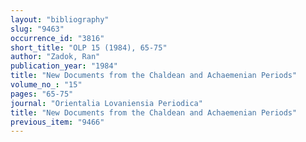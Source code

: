 ```yaml
---
layout: "bibliography"
slug: "9463"
occurrence_id: "3816"
short_title: "OLP 15 (1984), 65-75"
author: "Zadok, Ran"
publication_year: "1984"
title: "New Documents from the Chaldean and Achaemenian Periods"
volume_no_: "15"
pages: "65-75"
journal: "Orientalia Lovaniensia Periodica"
title: "New Documents from the Chaldean and Achaemenian Periods"
previous_item: "9466"
---
```

